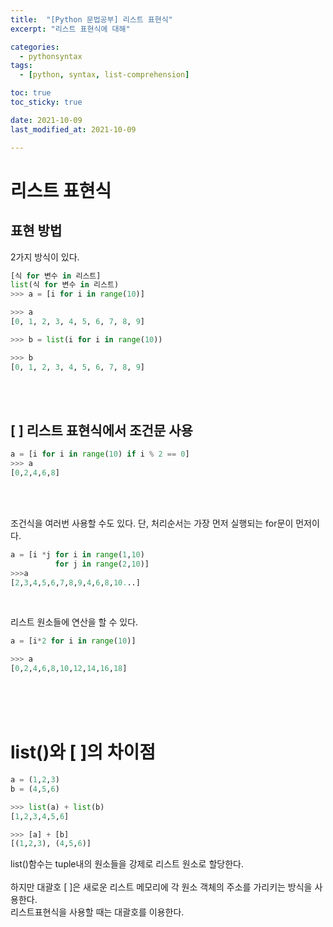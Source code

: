 ```yaml
---
title:  "[Python 문법공부] 리스트 표현식"
excerpt: "리스트 표현식에 대해"

categories:
  - pythonsyntax
tags:
  - [python, syntax, list-comprehension]

toc: true
toc_sticky: true

date: 2021-10-09
last_modified_at: 2021-10-09

---
```



# 리스트 표현식

## 표현 방법

2가지 방식이 있다.

```python
[식 for 변수 in 리스트]
list(식 for 변수 in 리스트)
>>> a = [i for i in range(10)]      

>>> a
[0, 1, 2, 3, 4, 5, 6, 7, 8, 9]

>>> b = list(i for i in range(10))    

>>> b
[0, 1, 2, 3, 4, 5, 6, 7, 8, 9]
```
<br>
<br>

## [ ] 리스트 표현식에서 조건문 사용
```python
a = [i for i in range(10) if i % 2 == 0]
>>> a
[0,2,4,6,8]
```

<br>
<br>

조건식을 여러번 사용할 수도 있다.
단, 처리순서는 가장 먼저 실행되는 for문이 먼저이다.
```python
a = [i *j for i in range(1,10) 
          for j in range(2,10)]
>>>a
[2,3,4,5,6,7,8,9,4,6,8,10...]
```
  
<br>

리스트 원소들에 연산을 할 수 있다.

```python
a = [i*2 for i in range(10)]

>>> a
[0,2,4,6,8,10,12,14,16,18]

```

<br>
<br>
<br>

# list()와 [ ]의 차이점

```python
a = (1,2,3)
b = (4,5,6)

>>> list(a) + list(b)
[1,2,3,4,5,6]

>>> [a] + [b]
[(1,2,3), (4,5,6)]
```

list()함수는 tuple내의 원소들을 강제로 리스트 원소로 할당한다.  
<br>
하지만 대괄호 [ ]은 새로운 리스트 메모리에 각 원소 객체의 주소를 가리키는 방식을 사용한다.  
리스트표현식을 사용할 때는 대괄호를 이용한다.  
<br><br>






<br/>
<br>
<br>
